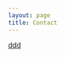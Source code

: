 ```yaml
---
layout: page
title: Contact
---
```


<head>
<link rel="stylesheet" href="https://cdnjs.cloudflare.com/ajax/libs/font-awesome/4.7.0/css/font-awesome.min.css">
</head>
<body>
  
<!-- Add font awesome icons -->
<a href="#" class="fa fa-twitter">ddd</a>
<a href="#" class="fa fa-google"></a>
<a href="#" class="fa fa-linkedin"></a>
</body>
